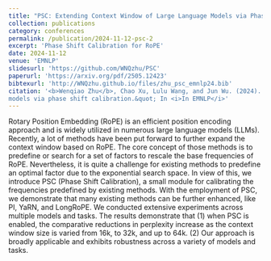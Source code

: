 ```yaml
---
title: "PSC: Extending Context Window of Large Language Models via Phase Shift Calibration"
collection: publications
category: conferences
permalink: /publication/2024-11-12-psc-2
excerpt: 'Phase Shift Calibration for RoPE'
date: 2024-11-12
venue: 'EMNLP'
slidesurl: 'https://github.com/WNQzhu/PSC'
paperurl: 'https://arxiv.org/pdf/2505.12423'
bibtexurl: 'http://WNQzhu.github.io/files/zhu_psc_emnlp24.bib'
citation: '<b>Wenqiao Zhu</b>, Chao Xu, Lulu Wang, and Jun Wu. (2024). &quot;PSC: Extending context window of large language
models via phase shift calibration.&quot; In <i>In EMNLP</i>'
---
```


Rotary Position Embedding (RoPE) is an efficient position encoding approach and is widely utilized in numerous large language models (LLMs). Recently, a lot of methods have been put forward to further expand the context window based on RoPE. The core concept of those methods is to predefine or search for a set of factors to rescale the base frequencies of RoPE. Nevertheless, it is quite a challenge for existing methods to predefine an optimal factor due to the exponential search space. In view of this, we introduce PSC (Phase Shift Calibration), a small module for calibrating the frequencies predefined by existing methods. With the employment of PSC, we demonstrate that many existing methods can be further enhanced, like PI, YaRN, and LongRoPE. We conducted extensive experiments across multiple models and tasks. The results demonstrate that (1) when PSC is enabled, the comparative reductions in perplexity increase as the context window size is varied from 16k, to 32k, and up to 64k. (2) Our approach is broadly applicable and exhibits robustness across a variety of models and tasks.
